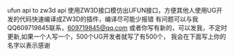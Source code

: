 ufun api to zw3d api
使用ZW3D接口模仿出UFUN接口，方便其他人使用UG开发的代码快速编译成ZW3D的插件，编译尽可能少报错
有问题可以与我QQ609719845联系，609719845@qq.com 
或者你写有新的，可以发我，不定时更新,如果一个人写一个，500个UG开发者就写了有500个，
我会在下面写上你的名字以表示感谢
